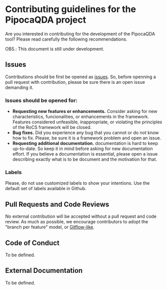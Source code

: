 # Contributing guidelines for the PipocaQDA project

Are you interested in contributing for the development of the PipocaQDA tool? 
Please read carefully the following recommendations.

OBS.: This document is still under development.

## Issues

Contributions should be first be opened as [issues](https://github.com/PipocaSw/PipocaQDA/issues). So, before openning a pull request with contribution, please be sure there is an open issue demanding it.

### Issues should be opened for: 
* **Requesting new features or enhancements.** Consider asking for new characteristics, funcionalities, or enhancements in the framework. Features considered unfeasible, inappropriate, or violating the principles of the RoCS framework will be closed. 
* **Bug fixes.** Did you experience any bug that you cannot or do not know how to fix. Please, be sure it is a framework problem and open an issue.
* **Requesting additional documentation.** documentation is hard to keep up-to-date. So keep it in mind before asking for new documentation effort. If you believe a documentation is essential, please open a issue describing exactly what is to be document and the motivation for that.

### Labels
Please, do not use customized labels to show your intentions. 
Use the default set of labels available in Github.

## Pull Requests and Code Reviews

No external contribution will be accepted without a pull request and code review. As much as possible, we encourage contributors to adopt the "branch per feature" model, or [Gitflow-like](https://nvie.com/posts/a-successful-git-branching-model/).

## Code of Conduct
To be defined.

## External Documentation

To be defined.
